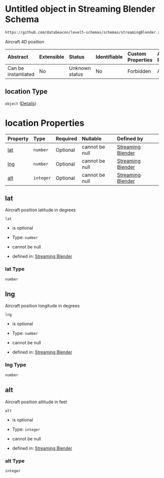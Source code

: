 # Untitled object in Streaming Blender Schema

```txt
https://github.com/databeacon/level5-schemas/schemas/streamingBlender.schema.json#/properties/flights/properties/location
```

Aircraft 4D position

| Abstract            | Extensible | Status         | Identifiable | Custom Properties | Additional Properties | Access Restrictions | Defined In                                                                                      |
| :------------------ | :--------- | :------------- | :----------- | :---------------- | :-------------------- | :------------------ | :---------------------------------------------------------------------------------------------- |
| Can be instantiated | No         | Unknown status | No           | Forbidden         | Allowed               | none                | [streamingBlender.schema.json\*](../../out/streamingBlender.schema.json "open original schema") |

## location Type

`object` ([Details](streamingblender-properties-flights-properties-location.md))

# location Properties

| Property    | Type      | Required | Nullable       | Defined by                                                                                                                                                                                                                                |
| :---------- | :-------- | :------- | :------------- | :---------------------------------------------------------------------------------------------------------------------------------------------------------------------------------------------------------------------------------------- |
| [lat](#lat) | `number`  | Optional | cannot be null | [Streaming Blender](streamingblender-properties-flights-properties-location-properties-lat.md "https://github.com/databeacon/level5-schemas/schemas/streamingBlender.schema.json#/properties/flights/properties/location/properties/lat") |
| [lng](#lng) | `number`  | Optional | cannot be null | [Streaming Blender](streamingblender-properties-flights-properties-location-properties-lng.md "https://github.com/databeacon/level5-schemas/schemas/streamingBlender.schema.json#/properties/flights/properties/location/properties/lng") |
| [alt](#alt) | `integer` | Optional | cannot be null | [Streaming Blender](streamingblender-properties-flights-properties-location-properties-alt.md "https://github.com/databeacon/level5-schemas/schemas/streamingBlender.schema.json#/properties/flights/properties/location/properties/alt") |

## lat

Aircraft position latitude in degrees

`lat`

*   is optional

*   Type: `number`

*   cannot be null

*   defined in: [Streaming Blender](streamingblender-properties-flights-properties-location-properties-lat.md "https://github.com/databeacon/level5-schemas/schemas/streamingBlender.schema.json#/properties/flights/properties/location/properties/lat")

### lat Type

`number`

## lng

Aircraft position longitude in degrees

`lng`

*   is optional

*   Type: `number`

*   cannot be null

*   defined in: [Streaming Blender](streamingblender-properties-flights-properties-location-properties-lng.md "https://github.com/databeacon/level5-schemas/schemas/streamingBlender.schema.json#/properties/flights/properties/location/properties/lng")

### lng Type

`number`

## alt

Aircraft position altitude in feet

`alt`

*   is optional

*   Type: `integer`

*   cannot be null

*   defined in: [Streaming Blender](streamingblender-properties-flights-properties-location-properties-alt.md "https://github.com/databeacon/level5-schemas/schemas/streamingBlender.schema.json#/properties/flights/properties/location/properties/alt")

### alt Type

`integer`
